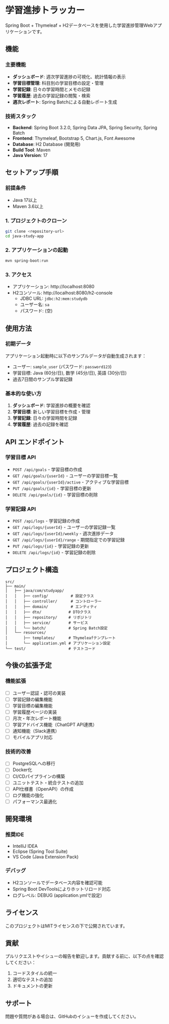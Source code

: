 # 学習進捗トラッカー

Spring Boot + Thymeleaf + H2データベースを使用した学習進捗管理Webアプリケーションです。

## 機能

### 主要機能
- **ダッシュボード**: 週次学習進捗の可視化、統計情報の表示
- **学習目標管理**: 科目別の学習目標の設定・管理
- **学習記録**: 日々の学習時間とメモの記録
- **学習履歴**: 過去の学習記録の閲覧・検索
- **週次レポート**: Spring Batchによる自動レポート生成

### 技術スタック
- **Backend**: Spring Boot 3.2.0, Spring Data JPA, Spring Security, Spring Batch
- **Frontend**: Thymeleaf, Bootstrap 5, Chart.js, Font Awesome
- **Database**: H2 Database (開発用)
- **Build Tool**: Maven
- **Java Version**: 17

## セットアップ手順

### 前提条件
- Java 17以上
- Maven 3.6以上

### 1. プロジェクトのクローン
```bash
git clone <repository-url>
cd java-study-app
```

### 2. アプリケーションの起動
```bash
mvn spring-boot:run
```

### 3. アクセス
- アプリケーション: http://localhost:8080
- H2コンソール: http://localhost:8080/h2-console
  - JDBC URL: `jdbc:h2:mem:studydb`
  - ユーザー名: `sa`
  - パスワード: (空)

## 使用方法

### 初期データ
アプリケーション起動時に以下のサンプルデータが自動生成されます：
- ユーザー: `sample_user` (パスワード: `password123`)
- 学習目標: Java (60分/日), 数学 (45分/日), 英語 (30分/日)
- 過去7日間のサンプル学習記録

### 基本的な使い方
1. **ダッシュボード**: 学習進捗の概要を確認
2. **学習目標**: 新しい学習目標を作成・管理
3. **学習記録**: 日々の学習時間を記録
4. **学習履歴**: 過去の記録を確認

## API エンドポイント

### 学習目標 API
- `POST /api/goals` - 学習目標の作成
- `GET /api/goals/{userId}` - ユーザーの学習目標一覧
- `GET /api/goals/{userId}/active` - アクティブな学習目標
- `PUT /api/goals/{id}` - 学習目標の更新
- `DELETE /api/goals/{id}` - 学習目標の削除

### 学習記録 API
- `POST /api/logs` - 学習記録の作成
- `GET /api/logs/{userId}` - ユーザーの学習記録一覧
- `GET /api/logs/{userId}/weekly` - 週次進捗データ
- `GET /api/logs/{userId}/range` - 期間指定での学習記録
- `PUT /api/logs/{id}` - 学習記録の更新
- `DELETE /api/logs/{id}` - 学習記録の削除

## プロジェクト構造

```
src/
├── main/
│   ├── java/com/studyapp/
│   │   ├── config/          # 設定クラス
│   │   ├── controller/      # コントローラー
│   │   ├── domain/          # エンティティ
│   │   ├── dto/            # DTOクラス
│   │   ├── repository/     # リポジトリ
│   │   ├── service/        # サービス
│   │   └── batch/          # Spring Batch設定
│   └── resources/
│       ├── templates/      # Thymeleafテンプレート
│       └── application.yml # アプリケーション設定
└── test/                   # テストコード
```

## 今後の拡張予定

### 機能拡張
- [ ] ユーザー認証・認可の実装
- [ ] 学習記録の編集機能
- [ ] 学習目標の編集機能
- [ ] 学習履歴ページの実装
- [ ] 月次・年次レポート機能
- [ ] 学習アドバイス機能（ChatGPT API連携）
- [ ] 通知機能（Slack連携）
- [ ] モバイルアプリ対応

### 技術的改善
- [ ] PostgreSQLへの移行
- [ ] Docker化
- [ ] CI/CDパイプラインの構築
- [ ] ユニットテスト・統合テストの追加
- [ ] API仕様書（OpenAPI）の作成
- [ ] ログ機能の強化
- [ ] パフォーマンス最適化

## 開発環境

### 推奨IDE
- IntelliJ IDEA
- Eclipse (Spring Tool Suite)
- VS Code (Java Extension Pack)

### デバッグ
- H2コンソールでデータベース内容を確認可能
- Spring Boot DevToolsによりホットリロード対応
- ログレベル: DEBUG (application.ymlで設定)

## ライセンス

このプロジェクトはMITライセンスの下で公開されています。

## 貢献

プルリクエストやイシューの報告を歓迎します。貢献する前に、以下の点を確認してください：

1. コードスタイルの統一
2. 適切なテストの追加
3. ドキュメントの更新

## サポート

問題や質問がある場合は、GitHubのイシューを作成してください。 